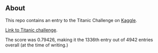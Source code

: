 ## About


This repo contains an entry to the Titanic Challenge on [Kaggle](https://www.kaggle.com/).

[Link to Titanic challenge](https://www.kaggle.com/c/titanic).

The score was 0.79426, making it the 1336th entry out of 4942 entries overall (at the time of writing.)
